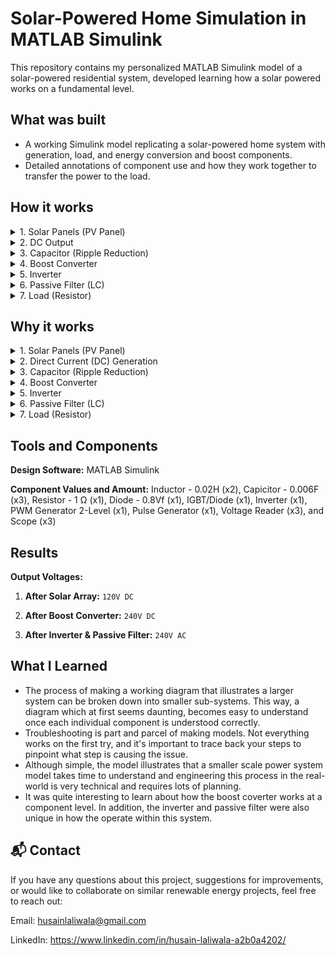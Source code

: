 #  Solar-Powered Home Simulation in MATLAB Simulink

This repository contains my personalized MATLAB Simulink model of a solar-powered residential system, developed learning how a solar powered works on a fundamental level.

##  What was built  
- A working Simulink model replicating a solar-powered home system with generation, load, and energy conversion and boost components.
- Detailed annotations of component use and how they work together to transfer the power to the load.

## How it works
<details> <summary>1. Solar Panels (PV Panel)</summary>
Converts sunlight into DC electricity via the photovoltaic effect.

Temperature affects the semiconductor band gap, which changes the energy needed to release electrons.

</details> <details> <summary>2. DC Output</summary>
Electrons flow in a single direction, producing direct current (DC).

</details> <details> <summary>3. Capacitor (Ripple Reduction)</summary>
Smooths voltage fluctuations from the solar panel output and protects other circuit components.

</details> <details> <summary>4. Boost Converter</summary>
Switch Closed (IGBT/Diode ON) → Current flows through the inductor, storing energy in its magnetic field.

Switch Open → Inductor releases stored energy (acting like a “second battery”), boosting voltage before charging the capacitor.

Controlled by a 50% duty cycle pulse generator to regulate switching.

</details> <details> <summary>5. Inverter</summary>
Converts DC to AC using diodes or IGBT switches.

Pulse Width Modulation (PWM) shapes the waveform into a smoother sine wave.

</details> <details> <summary>6. Passive Filter (LC)</summary>
Removes high-frequency components from the waveform, producing a clean AC sine wave.

</details> <details> <summary>7. Load (Resistor)</summary>
Represents the AC power consumption of the home.

</details>

## Why it works
<details> <summary>1. Solar Panels (PV Panel)</summary>
Solar panels require irradiance (sunlight) to function. They use sunlight as an energy source, allowing photons to transfer energy to electrons, generating current via the photovoltaic effect.

Temperature effect: Temperature influences the band gap energy of semiconductor materials, which determines how much energy is needed to release electrons.

</details> <details> <summary>2. Direct Current (DC) Generation</summary>
When electrons are released in the semiconductor material, they flow in a single direction, producing direct current (DC).

</details> <details> <summary>3. Capacitor (Ripple Reduction)</summary>
The capacitor smooths voltage fluctuations and protects other components in the circuit.

It reduces the ripple factor caused by the varying supply from the solar panel.

</details> <details> <summary>4. Boost Converter</summary>
Switch Closed (IGBT/Diode ON): Current passes through the inductor, storing energy in its magnetic field.

Switch Open: The current decreases through the inductor, and to oppose the change, the voltage across the inductor rises rapidly.

This voltage combines with the input voltage to forward-bias the diode, charging the capacitor.

The capacitor then provides a stepped-up DC voltage to the load.

The pulse generator runs at a 50% duty cycle, controlling the IGBT switching for voltage boosting.

</details> <details> <summary>5. Inverter</summary>
The inverter converts DC to AC using a configuration of diodes or IGBT switches.

Current alternates between two paths to produce an AC square wave.

Pulse Width Modulation (PWM) smooths the waveform into a sine wave.

</details> <details> <summary>6. Passive Filter (LC)</summary>
An inductor-capacitor (LC) filter removes unwanted high-frequency components, producing a pure AC sine wave from the PWM output.

</details> <details> <summary>7. Load (Resistor)</summary>
A resistor represents the AC load that consumes the delivered power.

</details>

## Tools and Components
**Design Software:** MATLAB Simulink

**Component Values and Amount:** Inductor - 0.02H (x2), Capicitor - 0.006F (x3), Resistor - 1 Ω (x1), Diode - 0.8Vf (x1), IGBT/Diode (x1), Inverter (x1), PWM Generator 2-Level (x1), Pulse Generator (x1), Voltage Reader (x3), and Scope (x3)

## **Results**

**Output Voltages:**

1. **After Solar Array:** `120V DC`  

2. **After Boost Converter:** `240V DC`  

3. **After Inverter & Passive Filter:** `240V AC`

## What I Learned
- The process of making a working diagram that illustrates a larger system can be broken down into smaller sub-systems. This way, a diagram which at first seems daunting, becomes easy to understand once each individual component is understood correctly.
- Troubleshooting is part and parcel of making models. Not everything works on the first try, and it's important to trace back your steps to pinpoint what step is causing the issue.
- Although simple, the model illustrates that a smaller scale power system model takes time to understand and engineering this process in the real-world is very technical and requires lots of planning.
- It was quite interesting to learn about how the boost coverter works at a component level. In addition, the inverter and passive filter were also unique in how the operate within this system.
## 📬 Contact
If you have any questions about this project, suggestions for improvements, or would like to collaborate on similar renewable energy projects, feel free to reach out:

Email: husainlaliwala@gmail.com

LinkedIn: https://www.linkedin.com/in/husain-laliwala-a2b0a4202/
